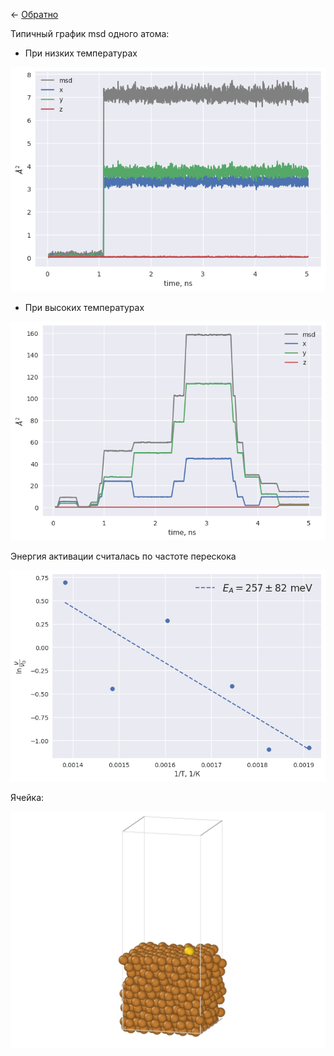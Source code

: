 <- [Обратно](../)

Типичный график msd одного атома:
- При низких температурах

![](../Images/msd_low.png)

- При высоких температурах

![](../Images/msd_high.png)

Энергия активации считалась по частоте перескока

![](../Images/eact_Au_on_Cu.png)

Ячейка:

![](../Images/md_eact_one_Au_sim_cell.png)